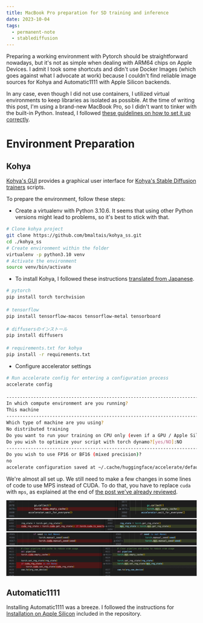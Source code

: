 ```yaml
---
title: MacBook Pro preparation for SD training and inference
date: 2023-10-04
tags:
  - permanent-note
  - stablediffusion
---
```


Preparing a working environment with Pytorch should be straightforward nowadays, but it's not as simple when dealing with ARM64 chips on Apple Devices. I admit I took some shortcuts and didn't use Docker Images (which goes against what I advocate at work) because I couldn't find reliable image sources for Kohya and Automatic1111 with Apple Silicon backends.

In any case, even though I did not use containers, I utilized virtual environments to keep libraries as isolated as possible. At the time of writing this post, I'm using a brand-new MacBook Pro, so I didn't want to tinker with the built-in Python. Instead, I followed [these guidelines on how to set it up correctly](https://opensource.com/article/19/5/python-3-default-mac).

# Environment Preparation

## Kohya

[Kohya's GUI](https://github.com/bmaltais/kohya_ss) provides a graphical user interface for [Kohya's Stable Diffusion trainers](https://github.com/kohya-ss/sd-scripts) scripts.

To prepare the environment, follow these steps:

- Create a virtualenv with Python 3.10.6. It seems that using other Python versions might lead to problems, so it's best to stick with that.

```bash
# Clone kohya project
git clone https://github.com/bmaltais/kohya_ss.git
cd ./kohya_ss
# Create environment within the folder
virtualenv -p python3.10 venv
# Activate the environment
source venv/bin/activate
```

- To install Kohya, I followed these instructions [translated from Japanese](https://planaria-page.translate.goog/blog/?p=671&_x_tr_sl=auto&_x_tr_tl=en&_x_tr_hl=en&_x_tr_pto=wapp).

```bash
# pytorch
pip install torch torchvision

# tensorflow
pip install tensorflow-macos tensorflow-metal tensorboard

# diffusersのインストール
pip install diffusers

# requirements.txt for kohya
pip install -r requirements.txt
```

- Configure accelerator settings

```bash
# Run accelerate config for entering a configuration process
accelerate config

--------------------------------------------------------------------------------
In which compute environment are you running?
This machine                                                                    
--------------------------------------------------------------------------------
Which type of machine are you using?                                            
No distributed training                                                         
Do you want to run your training on CPU only (even if a GPU / Apple Silicon device is available)? [yes/NO]:NO                                                   
Do you wish to optimize your script with torch dynamo?[yes/NO]:NO               
--------------------------------------------------------------------------------
Do you wish to use FP16 or BF16 (mixed precision)?
no                                                                            
accelerate configuration saved at ~/.cache/huggingface/accelerate/default_config.yaml
```

We're almost all set up. We still need to make a few changes in some lines of code to use MPS instead of CUDA. To do that, you have to replace `cuda` with `mps`, as explained at the end of [the post we've already reviewed](https://planaria-page.translate.goog/blog/?p=671&_x_tr_sl=auto&_x_tr_tl=en&_x_tr_hl=en&_x_tr_pto=wapp).

![](notes/attachments/Screenshot%202023-10-04%20at%2017.26.45.png)
![](notes/attachments/Screenshot%202023-10-04%20at%2017.27.00.png)
![](notes/attachments/Screenshot%202023-10-04%20at%2017.27.09.png)
![](notes/attachments/Screenshot%202023-10-04%20at%2017.27.19.png)


## Automatic1111

Installing Automatic1111 was a breeze. I followed the instructions for [Installation on Apple Silicon](https://github.com/AUTOMATIC1111/stable-diffusion-webui/wiki/Installation-on-Apple-Silicon) included in the repository.

